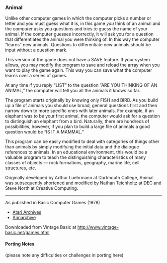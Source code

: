 ### Animal

Unlike other computer games in which the computer picks a number or letter and you must guess what it is, in this game _you_ think of an animal and the _computer_ asks you questions and tries to guess the name of your animal. If the computer guesses incorrectly, it will ask you for a question that differentiates the animal you were thinking of. In this way the computer “learns” new animals. Questions to differentiate new animals should be input without a question mark.

This version of the game does not have a SAVE feature. If your system allows, you may modify the program to save and reload the array when you want to play the game again. This way you can save what the computer learns over a series of games.

At any time if you reply “LIST” to the question “ARE YOU THINKING OF AN ANIMAL,” the computer will tell you all the animals it knows so far.

The program starts originally by knowing only FISH and BIRD. As you build up a file of animals you should use broad, general questions first and then narrow down to more specific ones with later animals. For example, if an elephant was to be your first animal, the computer would ask for a question to distinguish an elephant from a bird. Naturally, there are hundreds of possibilities, however, if you plan to build a large file of animals a good question would be “IS IT A MAMMAL.”

This program can be easily modified to deal with categories of things other than animals by simply modifying the initial data and the dialogue references to animals. In an educational environment, this would be a valuable program to teach the distinguishing characteristics of many classes of objects — rock formations, geography, marine life, cell structures, etc.

Originally developed by Arthur Luehrmann at Dartmouth College, Animal was subsequently shortened and modified by Nathan Teichholtz at DEC and Steve North at Creative Computing.

---

As published in Basic Computer Games (1978)
- [Atari Archives](https://www.atariarchives.org/basicgames/showpage.php?page=4)
- [Annarchive](https://annarchive.com/files/Basic_Computer_Games_Microcomputer_Edition.pdf#page=19)

Downloaded from Vintage Basic at
http://www.vintage-basic.net/games.html

#### Porting Notes

(please note any difficulties or challenges in porting here)
